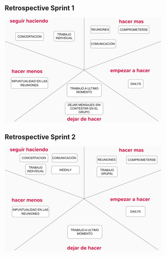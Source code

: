 ## Retrospective Sprint 1

![Retrospective-Sprint1](/design/Retro-sprint1.jpg)

## Retrospective Sprint 2

![Retrospective-Sprint2](/design/Retro-sprint2.jpg)